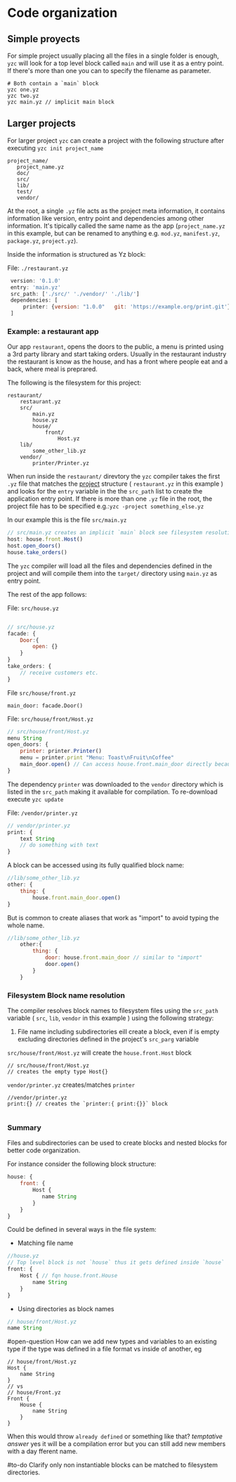 # Code organization

## Simple proyects

For simple project usually placing all the files in a single folder is enough, `yzc` will look for a top level block called `main` and will use it as a entry point. If there's more than one you can to specify the filename as parameter.

```
# Both contain a `main` block
yzc one.yz
yzc two.yz
yzc main.yz // implicit main block

```

## Larger projects

For larger project `yzc` can create a project with the following structure after executing `yzc init project_name`
```
project_name/
   project_name.yz
   doc/
   src/
   lib/
   test/
   vendor/
```

At the root, a single `.yz` file acts as the project meta information, it contains information like version, entry point and dependencies among other information. It's tipically called the same name as the app (`project_name.yz`  in this example, but can be renamed to anything e.g. `mod.yz`, `manifest.yz`, `package.yz`, `project.yz`). 

Inside the information is structured as Yz block: 

File: `./restaurant.yz`

```javascript
 version: '0.1.0'
 entry: 'main.yz'
 src_path: ['./src/' './vendor/' './lib/']
 dependencies: [
     printer: {version: "1.0.0"   git: 'https://example.org/print.git'} 
 ]
```

### Example: a restaurant app

Our app `restaurant`, opens the doors to the public, a menu is printed using a 3rd party library and start taking orders.
Usually in the restaurant industry the restaurant is know as the house, and has a front where people eat and a back, where meal is preprared.

The following is the filesystem for this project:

```
restaurant/
    restaurant.yz
    src/
        main.yz
        house.yz
        house/
            front/
                Host.yz
    lib/
        some_other_lib.yz
    vendor/
        printer/Printer.yz
```



When run inside the `restaurant/` direvtory the `yzc` compiler takes the first `.yz` file that matches the [project](./project.md) structure ( `restaurant.yz` in this example ) and looks for the `entry` variable in the the `src_path` list to create the application entry point. If there is more than one `.yz` file in the root, the project file has to be specified e.g.:`yzc -project something_else.yz` 

In our example this is the file  `src/main.yz`

```javascript
// src/main.yz creates an implicit `main` block see filesystem resolution below
host: house.front.Host()
host.open_doors()
house.take_orders()
```
The `yzc` compiler will load all the files and dependencies defined in the project and will compile them into the `target/` directory using `main.yz` as entry point.


The rest of the app follows:

File: `src/house.yz`

```javascript

// src/house.yz
facade: {
    Door:{
        open: {}
    }
}
take_orders: {
    // receive customers etc. 
}
```
File `src/house/front.yz`
```
main_door: facade.Door()
```
File: `src/house/front/Host.yz`
```javascript
// src/house/front/Host.yz
menu String
open_doors: {
    printer: printer.Printer()
    menu = printer.print "Menu: Toast\nFruit\nCoffee" 
    main_door.open() // Can access house.front.main_door directly because it's defined inside house.front block
}

```

The dependency `printer` was downloaded to the `vendor` directory which is listed in the `src_path` making it available for compilation. To re-download execute `yzc update`

File: `/vendor/printer.yz`
```javascript
// vendor/printer.yz
print: {
    text String
    // do something with text
}

```

A block can be accessed using its fully qualified  block name: 

```javascript
//lib/some_other_lib.yz
other: {
    thing: {
        house.front.main_door.open() 
}

```


But is common to create aliases that work as "import" to avoid typing the whole name. 

```javascript
//lib/some_other_lib.yz
    other:{
        thing: {
            door: house.front.main_door // similar to "import"
            door.open()
        }
    }

```


### Filesystem Block name resolution

The compiler resolves block names to filesystem files using the `src_path` variable ( `src`, `lib`, `vendor` in this example ) using the following strategy:

 1. File name including subdirectories eill create a block, even if is empty excluding directories defined in the project's `src_parg` variable
 
 `src/house/front/Host.yz` will create the `house.front.Host` block
 ```
// src/house/front/Host.yz
// creates the empty type Host{}

```
`vendor/printer.yz`  creates/matches `printer`
```
//vendor/printer.yz
print:{} // creates the `printer:{ print:{}}` block


```
 


### Summary

Files and subdirectories can be used to create blocks and nested blocks for better code organization. 

For instance consider the following block structure:

```javascript
house: {
    front: {
        Host {
           name String
        }
    }
}
```

Could be defined in several ways in the file system: 

- Matching file name
```javascript
//house.yz
// Top level block is not `house` thus it gets defined inside `house`
front: {
    Host { // fqn house.front.House
        name String
    }
}

```

- Using directories as block names 
```javascript
// house/front/Host.yz
name String

```

#open-question How can we add new types and variables to an existing type if the type was defined in a file format vs inside of another, eg

```
// house/front/Host.yz
Host {
    name String
}
// vs 
// house/Front.yz
Front {
    House {
        name String
    }
}
```
When this would throw `already defined` or something like that?
_temptative answer_ yes it will be a compilation error but you can still add new members with a day fferent name.

#to-do Clarify only non instantiable blocks can be matched to filesystem directories.
